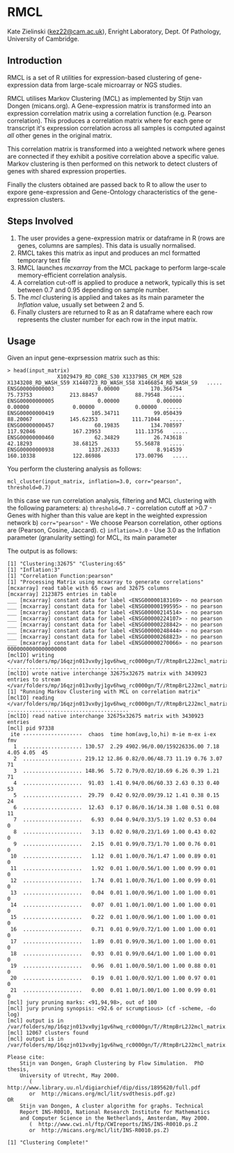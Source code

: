 # RMCL
Kate Zielinski (kez22@cam.ac.uk),
Enright Laboratory, 
Dept. Of Pathology,
University of Cambridge.

## Introduction
RMCL is a set of R utilities for expression-based clustering of gene-expression data from large-scale microarray or NGS studies.

RMCL utilises Markov Clustering (MCL) as implemented by Stijn van Dongen (micans.org). A Gene-expression matrix is transformed into an expression correlation matrix using a correlation function (e.g. Pearson correlation). This produces a correlation matrix where for each gene or transcript it's expression correlation across all samples is computed against *all* other genes in the original matrix.

This correlation matrix is transformed into a weighted network where genes are connected if they exhibit a positive correlation above a specific value. Markov clustering is then performed on this network to detect clusters of genes with shared expression properties.

Finally the clusters obtained are passed back to R to allow the user to expore gene-expression and Gene-Ontology characteristics of the gene-expression clusters.

## Steps Involved

1. The user provides a gene-expression matrix or dataframe in R (rows are genes, columns are samples). This data is usually normalised.
2. RMCL takes this matrix as input and produces an mcl formatted temporary text file
3. RMCL launches *mcxarray* from the MCL package to perform large-scale memory-efficient correlation analysis.
4. A correlation cut-off is applied to produce a network, typically this is set between 0.7 and 0.95 depending on sample number.
5. The *mcl* clustering is applied and takes as its main parameter the *Inflation* value, usually set between 2 and 5.
6. Finally clusters are returned to R as an R dataframe where each row represents the cluster number for each row in the input matrix.


## Usage

Given an input gene-exprsession matrix such as this:
```
> head(input_matrix)
                X1029479_RD_CORE_S30 X1337985_CM_MEM_S28 X1343208_RD_WASH_S59 X1440723_RD_WASH_S58 X1466854_RD_WASH_S9   .....
ENSG00000000003              0.00000          170.366754             75.73753            213.88457            88.79548   .....
ENSG00000000005              0.00000            0.000000              0.00000              0.00000             0.00000   .....
ENSG00000000419            105.34711           99.050439             88.20067            145.62353           111.71044   .....
ENSG00000000457             60.19835          134.708597            117.92046            167.23953           111.13756   .....
ENSG00000000460             62.34829           26.743618             42.18293             38.68125            55.56878   .....
ENSG00000000938           1337.26333            8.914539            160.10338            122.86986           173.00796   .....
```

You perform the clustering analysis as follows:

```
mcl_cluster(input_matrix, inflation=3.0, corr="pearson", threshold=0.7)
```

In this case we run correlation analysis, filtering and MCL clustering with the following parameters: 
a) ```threshold=0.7``` - correlation cutoff at >0.7 - Genes with higher than this value are kept in the weighted expression network
b) ```corr="pearson"``` - We choose Pearson correlation, other options are (Pearson, Cosine, Jaccard).
c) ```inflation=3.0``` - Use 3.0 as the Inflation parameter (granularity setting) for MCL, its main parameter

The output is as follows:

```
[1] "Clustering:32675" "Clustering:65"   
[1] "Inflation:3"
[1] "Correlation Function:pearson"
[1] "Processing Matrix using mcxarray to generate correlations"
[mcxarray] read table with 65 rows and 32675 columns
[mcxarray] 2123875 entries in table
___ [mcxarray] constant data for label <ENSG00000183169> - no pearson
___ [mcxarray] constant data for label <ENSG00000199595> - no pearson
___ [mcxarray] constant data for label <ENSG00000214514> - no pearson
___ [mcxarray] constant data for label <ENSG00000224107> - no pearson
___ [mcxarray] constant data for label <ENSG00000228842> - no pearson
___ [mcxarray] constant data for label <ENSG00000248444> - no pearson
___ [mcxarray] constant data for label <ENSG00000268823> - no pearson
___ [mcxarray] constant data for label <ENSG00000270066> - no pearson
0000000000000000000
[mclIO] writing </var/folders/mp/16qzjn013vx0yj1gv6hwq_rc0000gn/T//RtmpBrL2J2mcl_matrix_corr.mx>
.......................................
[mclIO] wrote native interchange 32675x32675 matrix with 3430923 entries to stream </var/folders/mp/16qzjn013vx0yj1gv6hwq_rc0000gn/T//RtmpBrL2J2mcl_matrix_corr.mx>
[1] "Running Markov Clustering with MCL on correlation matrix"
[mclIO] reading </var/folders/mp/16qzjn013vx0yj1gv6hwq_rc0000gn/T//RtmpBrL2J2mcl_matrix_corr.mx>
.......................................
[mclIO] read native interchange 32675x32675 matrix with 3430923 entries
[mcl] pid 97338
 ite -------------------  chaos  time hom(avg,lo,hi) m-ie m-ex i-ex fmv
  1  ................... 130.57  2.29 4902.96/0.00/159226336.00 7.18 4.05 4.05  45
  2  ................... 219.12 12.86 0.82/0.06/48.73 11.19 0.76 3.07  71
  3  ................... 148.96  5.72 0.79/0.02/10.69 6.26 0.39 1.21  71
  4  ...................  91.03  1.41 0.94/0.06/60.33 2.63 0.33 0.40  53
  5  ...................  29.79  0.42 0.92/0.09/39.12 1.41 0.38 0.15  24
  6  ...................  12.63  0.17 0.86/0.16/14.38 1.08 0.51 0.08  11
  7  ...................   6.93  0.04 0.94/0.33/5.19 1.02 0.53 0.04   0
  8  ...................   3.13  0.02 0.98/0.23/1.69 1.00 0.43 0.02   0
  9  ...................   2.15  0.01 0.99/0.73/1.70 1.00 0.76 0.01   0
 10  ...................   1.12  0.01 1.00/0.76/1.47 1.00 0.89 0.01   0
 11  ...................   1.92  0.01 1.00/0.56/1.00 1.00 0.99 0.01   0
 12  ...................   1.74  0.01 1.00/0.76/1.00 1.00 0.99 0.01   0
 13  ...................   0.04  0.01 1.00/0.96/1.00 1.00 1.00 0.01   0
 14  ...................   0.07  0.01 1.00/1.00/1.00 1.00 1.00 0.01   0
 15  ...................   0.22  0.01 1.00/0.96/1.00 1.00 1.00 0.01   0
 16  ...................   0.71  0.01 0.99/0.72/1.00 1.00 1.00 0.01   0
 17  ...................   1.89  0.01 0.99/0.36/1.00 1.00 1.00 0.01   0
 18  ...................   0.93  0.01 0.99/0.64/1.00 1.00 1.00 0.01   0
 19  ...................   0.96  0.01 1.00/0.50/1.00 1.00 0.88 0.01   0
 20  ...................   0.19  0.01 1.00/0.92/1.00 1.00 0.97 0.01   0
 21  ...................   0.00  0.01 1.00/1.00/1.00 1.00 0.99 0.01   0
[mcl] jury pruning marks: <91,94,98>, out of 100
[mcl] jury pruning synopsis: <92.6 or scrumptious> (cf -scheme, -do log)
[mcl] output is in /var/folders/mp/16qzjn013vx0yj1gv6hwq_rc0000gn/T//RtmpBrL2J2mcl_matrix.clusters
[mcl] 12067 clusters found
[mcl] output is in /var/folders/mp/16qzjn013vx0yj1gv6hwq_rc0000gn/T//RtmpBrL2J2mcl_matrix.clusters

Please cite:
    Stijn van Dongen, Graph Clustering by Flow Simulation.  PhD thesis,
    University of Utrecht, May 2000.
       (  http://www.library.uu.nl/digiarchief/dip/diss/1895620/full.pdf
       or  http://micans.org/mcl/lit/svdthesis.pdf.gz)
OR
    Stijn van Dongen, A cluster algorithm for graphs. Technical
    Report INS-R0010, National Research Institute for Mathematics
    and Computer Science in the Netherlands, Amsterdam, May 2000.
       (  http://www.cwi.nl/ftp/CWIreports/INS/INS-R0010.ps.Z
       or  http://micans.org/mcl/lit/INS-R0010.ps.Z)

[1] "Clustering Complete!"
```

